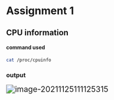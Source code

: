 # 			**Assignment 1**

## CPU information

#### command used

```bash
cat /proc/cpuinfo
```

### output

<img src="/home/ktubuntu/snap/typora/42/.config/Typora/typora-user-images/image-20211125111125315.png" alt="image-20211125111125315" style="zoom:150%;" />
